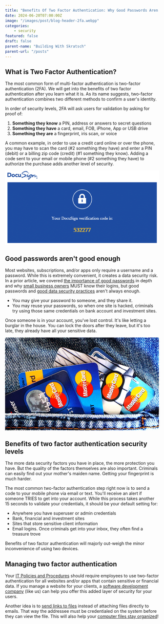```yaml
---
title: "Benefits Of Two Factor Authentication: Why Good Passwords Aren't Good Enough"
date: 2024-06-20T07:00:00Z
image: "/images/post/blog-header-2fa.webpp"
categories:
    - security
featured: false
draft: false
parent-name: "Building With Skratsch"
parent-url: "/posts"
---
```


## What is Two Factor Authentication?

The most common form of multi-factor authentication is two-factor authentication (2FA). We will get into the benefits of two factor authentication after you learn what it is. As its name suggests, two-factor authentication combines two different methods to confirm a user's identity.

In order of security levels, 2FA will ask users for validation by asking for proof of:

1. **Something they know** a PIN, address or answers to secret questions
1. **Something they have** a card, email, FOB, iPhone, App or USB drive
1. **Something they are**  a fingerprint, iris scan, or voice

A common example, in order to use a credit card online or over the phone, you may have to scan the card (#2 something they have) and enter a PIN (debit) or a billing zip code (credit) (#1 something they know). Adding a code sent to your email or mobile phone (#2 something they have) to authorize the purchase adds another level of security.

![benefits of two factor authentication](/images/post/2fa-verification.png)

## Good passwords aren't good enough

Most websites, subscriptions, and/or apps only require a username and a password. While this is extremely convenient, it creates a data security risk. In a prior article, we covered [the importance of good passwords](/security/password-security-best-practices) in depth and why [small business owners](/security/small-business-owners-know-your-logins) MUST know their logins, but good passwords and [good data security practices](/security/prevent-data-security-breaches) aren't always enough.

- You may give your password to someone, and they share it.
- You may reuse your passwords, so when one site is hacked, criminals try using those same credentials on bank account and investment sites.

Once someone is in your account, you've lost control. It's like letting a burglar in the house. You can lock the doors after they leave, but it's too late, they already have all your sensitive data.

![stolen credit cards](/images/post/stolen-credit-cards.webp)

## Benefits of two factor authentication security levels

The more data security factors you have in place, the more protection you have. But the quality of the factors themselves are also important. Criminals can easily find out your mother's maiden name. Getting your fingerprint is much harder.

The most common two-factor authentication step right now is to send a code to your mobile phone via email or text. You'll receive an alert if someone TRIES to get into your account. While this process takes another 15 seconds to validate your credentials, it should be your default setting for:

- Anywhere you have superuser or admin credentials
- Bank, financial and investment sites
- Sites that store sensitive client information
- Email logins. Once criminals get into your inbox, they often find a treasure trove

Benefits of two factor authentication will majorly out-weigh the minor inconvenience of using two devices.

## Managing two factor authentication

Your [IT Policies and Procedures](/consulting/it-policies-procedures) should require employees to use two-factor authentication for all websites and/or apps that contain sensitive or financial data. If you manage a website for your clients, a [software development company](/software-development) (like us) can help you offer this added layer of security for your users.

Another idea is to [send links to files](/business/email-aliases-distribution-lists) instead of attaching files directly to emails. That way the addressee must be credentialed on the system before they can view the file. This will also help your [computer files stay organized](/business/computer-file-management-for-businesses/index.html)!
